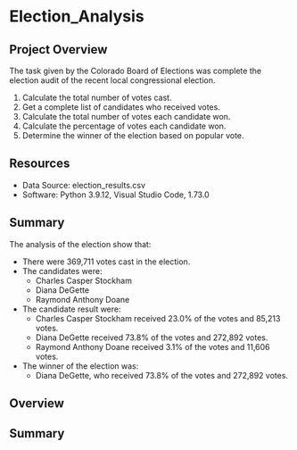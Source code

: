 # Election_Analysis

## Project Overview
The task given by the Colorado Board of Elections was complete the election audit of the recent local congressional election.

1. Calculate the total number of votes cast.
2. Get a complete list of candidates who received votes.
3. Calculate the total number of votes each candidate won.
4. Calculate the percentage of votes each candidate won.
5. Determine the winner of the election based on popular vote.


## Resources
- Data Source: election_results.csv
- Software: Python 3.9.12, Visual Studio Code, 1.73.0

## Summary
The analysis of the election show that:
- There were 369,711 votes cast in the election.
- The candidates were:
    - Charles Casper Stockham
    - Diana DeGette
    - Raymond Anthony Doane
- The candidate result were:
    - Charles Casper Stockham received 23.0% of the votes and 85,213 votes.
    - Diana DeGette received 73.8% of the votes and 272,892 votes.
    - Raymond Anthony Doane received 3.1% of the votes and 11,606 votes.
- The winner of the election was:
    - Diana DeGette, who received 73.8% of the votes and 272,892 votes.

## Overview

## Summary
    
